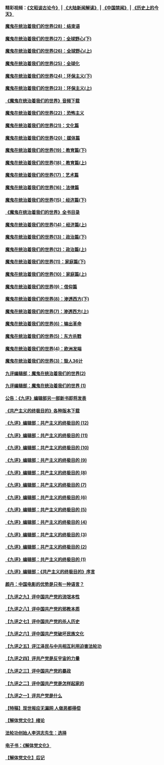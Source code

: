 #### 精彩视频：[《文昭谈古论今》](https://github.com/gfw-breaker/wenzhao/blob/master/README.md?t=01102130) | [《大陆新闻解读》](https://github.com/gfw-breaker/ntdtv-comedy/blob/master/README.md?t=01102130) | [《中国禁闻》](https://github.com/gfw-breaker/ntdtv-news/blob/master/README.md?t=01102130) | [《历史上的今天》](https://github.com/gfw-breaker/today-in-history/blob/master/README.md?t=01102130) 

#### [魔鬼在统治着我们的世界(28)：结束语](../pages/nsc422/n10936246.md?t=01102130) 

#### [魔鬼在统治着我们的世界(27)：全球野心(下)](../pages/nsc422/n10928319.md?t=01102130) 

#### [魔鬼在统治着我们的世界(26)：全球野心(上)](../pages/nsc422/n10900318.md?t=01102130) 

#### [魔鬼在统治着我们的世界(25)：全球化](../pages/nsc422/n10788205.md?t=01102130) 

#### [魔鬼在统治着我们的世界(24)：环保主义(下)](../pages/nsc422/n10695307.md?t=01102130) 

#### [魔鬼在统治着我们的世界(23)：环保主义(上)](../pages/nsc422/n10688613.md?t=01102130) 

#### [《魔鬼在统治着我们的世界》音频下载](../pages/nsc422/n10635553.md?t=01102130) 

#### [魔鬼在统治着我们的世界(22)：恐怖主义](../pages/nsc422/n10614727.md?t=01102130) 

#### [魔鬼在统治着我们的世界(21)：文化篇](../pages/nsc422/n10597706.md?t=01102130) 

#### [魔鬼在统治着我们的世界(20)：媒体篇](../pages/nsc422/n10586579.md?t=01102130) 

#### [魔鬼在统治着我们的世界(19)：教育篇(下)](../pages/nsc422/n10564808.md?t=01102130) 

#### [魔鬼在统治着我们的世界(18)：教育篇(上)](../pages/nsc422/n10526970.md?t=01102130) 

#### [魔鬼在统治着我们的世界(17)：艺术篇](../pages/nsc422/n10499093.md?t=01102130) 

#### [魔鬼在统治着我们的世界(16)：法律篇](../pages/nsc422/n10485969.md?t=01102130) 

#### [魔鬼在统治着我们的世界(15)：经济篇(下)](../pages/nsc422/n10469975.md?t=01102130) 

#### [《魔鬼在统治着我们的世界》全书目录](../pages/nsc422/n10464261.md?t=01102130) 

#### [魔鬼在统治着我们的世界(14)：经济篇(上)](../pages/nsc422/n10457370.md?t=01102130) 

#### [魔鬼在统治着我们的世界(13)：政治篇(下)](../pages/nsc422/n10448270.md?t=01102130) 

#### [魔鬼在统治着我们的世界(12)：政治篇(上)](../pages/nsc422/n10444576.md?t=01102130) 

#### [魔鬼在统治着我们的世界(11)：家庭篇(下)](../pages/nsc422/n10440961.md?t=01102130) 

#### [魔鬼在统治着我们的世界(10)：家庭篇(上)](../pages/nsc422/n10435448.md?t=01102130) 

#### [魔鬼在统治着我们的世界(9)：信仰篇](../pages/nsc422/n10432159.md?t=01102130) 

#### [魔鬼在统治着我们的世界(8)：渗透西方(下)](../pages/nsc422/n10429603.md?t=01102130) 

#### [魔鬼在统治着我们的世界(7)：渗透西方(上)](../pages/nsc422/n10426013.md?t=01102130) 

#### [魔鬼在统治着我们的世界(6)：输出革命](../pages/nsc422/n10421536.md?t=01102130) 

#### [魔鬼在统治着我们的世界(5)：东方杀戮](../pages/nsc422/n10417707.md?t=01102130) 

#### [魔鬼在统治着我们的世界(4)：欧洲发端](../pages/nsc422/n10414890.md?t=01102130) 

#### [魔鬼在统治着我们的世界(3)：毁人36计](../pages/nsc422/n10411583.md?t=01102130) 

#### [九评编辑部：魔鬼在统治着我们的世界(2)](../pages/nsc422/n10410036.md?t=01102130) 

#### [九评编辑部：魔鬼在统治着我们的世界 (1)](../pages/nsc422/n10406825.md?t=01102130) 

#### [公告：《九评》编辑部另一部新书即将发表](../pages/nsc422/n10405104.md?t=01102130) 

#### [《共产主义的终极目的》各种版本下载](../pages/nsc422/n10022138.md?t=01102130) 

#### [《九评》编辑部：共产主义的终极目的 (12)](../pages/nsc422/n9933272.md?t=01102130) 

#### [《九评》编辑部：共产主义的终极目的 (11)](../pages/nsc422/n9924973.md?t=01102130) 

#### [《九评》编辑部：共产主义的终极目的 (10)](../pages/nsc422/n9920883.md?t=01102130) 

#### [《九评》编辑部：共产主义的终极目的 (9)](../pages/nsc422/n9916363.md?t=01102130) 

#### [《九评》编辑部：共产主义的终极目的 (8)](../pages/nsc422/n9912488.md?t=01102130) 

#### [《九评》编辑部：共产主义的终极目的 (7)](../pages/nsc422/n9901176.md?t=01102130) 

#### [《九评》编辑部：共产主义的终极目的 (6)](../pages/nsc422/n9899359.md?t=01102130) 

#### [《九评》编辑部：共产主义的终极目的 (5)](../pages/nsc422/n9893174.md?t=01102130) 

#### [《九评》编辑部：共产主义的终极目的 (4)](../pages/nsc422/n9891246.md?t=01102130) 

#### [《九评》编辑部：共产主义的终极目的 (3)](../pages/nsc422/n9879879.md?t=01102130) 

#### [《九评》编辑部：共产主义的终极目的 (2)](../pages/nsc422/n9876205.md?t=01102130) 

#### [《九评》编辑部：共产主义的终极目的 (1)](../pages/nsc422/n9865857.md?t=01102130) 

#### [《九评》编辑部：《共产主义的终极目的》序言](../pages/nsc422/n9862666.md?t=01102130) 

#### [颜丹：中国电影的优势是只有一种语言？](../pages/nsc422/n9583062.md?t=01102130) 

#### [【九评之九】评中国共产党的流氓本性](../pages/nsc422/n737542.md?t=01102130) 

#### [【九评之八】评中国共产党的邪教本质](../pages/nsc422/n735942.md?t=01102130) 

#### [【九评之七】评中国共产党的杀人历史](../pages/nsc422/n733806.md?t=01102130) 

#### [【九评之六】评中国共产党破坏民族文化](../pages/nsc422/n731667.md?t=01102130) 

#### [【九评之五】评江泽民与中共相互利用迫害法轮功](../pages/nsc422/n730058.md?t=01102130) 

#### [【九评之四】评共产党是反宇宙的力量](../pages/nsc422/n727814.md?t=01102130) 

#### [【九评之三】评中国共产党的暴政](../pages/nsc422/n725597.md?t=01102130) 

#### [【九评之二】评中国共产党是怎样起家的](../pages/nsc422/n723946.md?t=01102130) 

#### [【九评之一】评共产党是什么](../pages/nsc422/n722529.md?t=01102130) 

#### [【特稿】现世报应无漏网 人做恶都得偿](../pages/nsc422/n4215167.md?t=01102130) 

#### [【解体党文化】绪论](../pages/nsc422/n1449356.md?t=01102130) 

#### [法轮功创始人李洪志先生：选择](../pages/nsc422/n3580738.md?t=01102130) 

#### [电子书：《解体党文化》](../pages/nsc422/n1573484.md?t=01102130) 

#### [【解体党文化】后记](../pages/nsc422/n1531999.md?t=01102130) 


